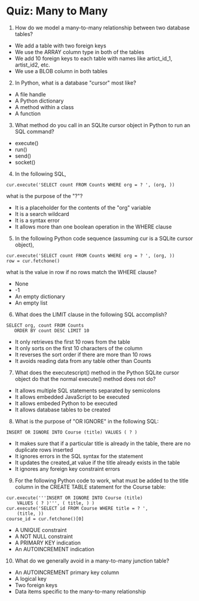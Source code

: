 # Quiz: Many to Many

1. How do we model a many-to-many relationship between two database tables?
- We add a table with two foreign keys
- We use the ARRAY column type in both of the tables
- We add 10 foreign keys to each table with names like artict_id_1, artist_id2, etc.
- We use a BLOB column in both tables

2. In Python, what is a database "cursor" most like?
- A file handle
- A Python dictionary
- A method within a class
- A function

3. What method do you call in an SQLIte cursor object in Python to run an SQL command?
- execute()
- run()
- send()
- socket()

4. In the following SQL,
```
cur.execute('SELECT count FROM Counts WHERE org = ? ', (org, ))
```
what is the purpose of the "?"?
- It is a placeholder for the contents of the "org" variable
- It is a search wildcard
- It is a syntax error
- It allows more than one boolean operation in the WHERE clause

5. In the following Python code sequence (assuming cur is a SQLite cursor object),
```
cur.execute('SELECT count FROM Counts WHERE org = ? ', (org, ))
row = cur.fetchone()
```
what is the value in row if no rows match the WHERE clause?
- None
- -1
- An empty dictionary
- An empty list

6. What does the LIMIT clause in the following SQL accomplish?
```
SELECT org, count FROM Counts
   ORDER BY count DESC LIMIT 10
```
- It only retrieves the first 10 rows from the table
- It only sorts on the first 10 characters of the column
- It reverses the sort order if there are more than 10 rows
- It avoids reading data from any table other than Counts

7. What does the executescript() method in the Python SQLite cursor object do that the normal execute() method does not do?
- It allows multiple SQL statements separated by semicolons
- It allows embedded JavaScript to be executed
- It allows embeded Python to be executed
- It allows database tables to be created

8. What is the purpose of "OR IGNORE" in the following SQL:
```
INSERT OR IGNORE INTO Course (title) VALUES ( ? )
```
- It makes sure that if a particular title is already in the table, there are no duplicate rows inserted
- It ignores errors in the SQL syntax for the statement
- It updates the created_at value if the title already exists in the table
- It ignores any foreign key constraint errors

9. For the following Python code to work, what must be added to the title column in the CREATE TABLE statement for the Course table:
```
cur.execute('''INSERT OR IGNORE INTO Course (title)
    VALUES ( ? )''', ( title, ) )
cur.execute('SELECT id FROM Course WHERE title = ? ',
    (title, ))
course_id = cur.fetchone()[0]
```
- A UNIQUE constraint
- A NOT NULL constraint
- A PRIMARY KEY indication
- An AUTOINCREMENT indication

10. What do we generally avoid in a many-to-many junction table?
- An AUTOINCREMENT primary key column
- A logical key
- Two foreign keys
- Data items specific to the many-to-many relationship

